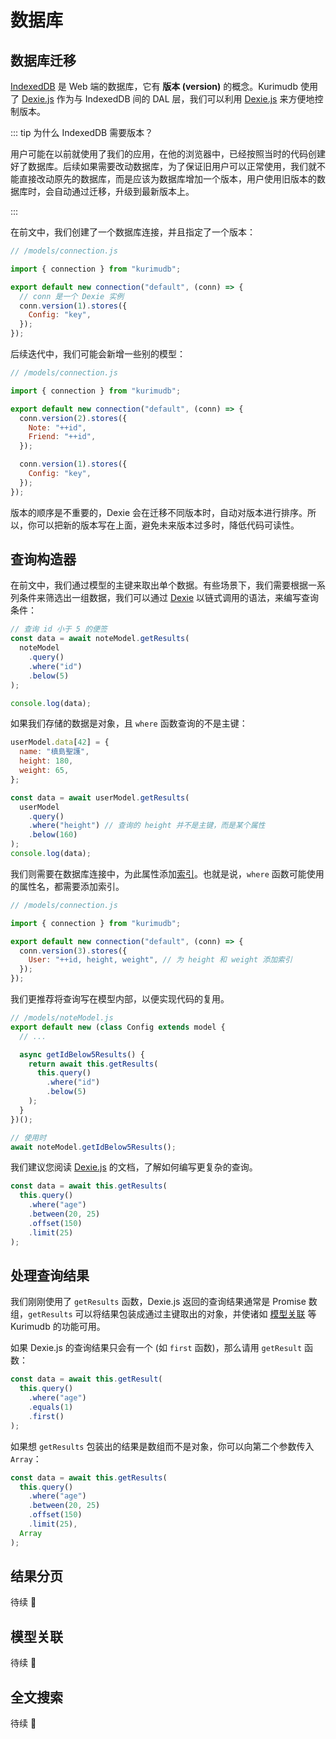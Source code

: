# 数据库

## 数据库迁移

[IndexedDB](https://developer.mozilla.org/docs/Web/API/IndexedDB_API) 是 Web 端的数据库，它有 **版本 (version)** 的概念。Kurimudb 使用了 [Dexie.js](https://dexie.org/docs/API-Reference) 作为与 IndexedDB 间的 DAL 层，我们可以利用 [Dexie.js](https://dexie.org/docs/API-Reference) 来方便地控制版本。

::: tip 为什么 IndexedDB 需要版本？

用户可能在以前就使用了我们的应用，在他的浏览器中，已经按照当时的代码创建好了数据库。后续如果需要改动数据库，为了保证旧用户可以正常使用，我们就不能直接改动原先的数据库，而是应该为数据库增加一个版本，用户使用旧版本的数据库时，会自动通过迁移，升级到最新版本上。

:::

在前文中，我们创建了一个数据库连接，并且指定了一个版本：

```js
// /models/connection.js

import { connection } from "kurimudb";

export default new connection("default", (conn) => {
  // conn 是一个 Dexie 实例
  conn.version(1).stores({
    Config: "key",
  });
});
```

后续迭代中，我们可能会新增一些别的模型：

```js
// /models/connection.js

import { connection } from "kurimudb";

export default new connection("default", (conn) => {
  conn.version(2).stores({
    Note: "++id",
    Friend: "++id",
  });

  conn.version(1).stores({
    Config: "key",
  });
});
```

版本的顺序是不重要的，Dexie 会在迁移不同版本时，自动对版本进行排序。所以，你可以把新的版本写在上面，避免未来版本过多时，降低代码可读性。

## 查询构造器

在前文中，我们通过模型的主键来取出单个数据。有些场景下，我们需要根据一系列条件来筛选出一组数据，我们可以通过 [Dexie](https://dexie.org/docs/Table/Table) 以链式调用的语法，来编写查询条件：

```js
// 查询 id 小于 5 的便签
const data = await noteModel.getResults(
  noteModel
    .query()
    .where("id")
    .below(5)
);

console.log(data);
```

如果我们存储的数据是对象，且 `where` 函数查询的不是主键：

```js
userModel.data[42] = {
  name: "槙島聖護",
  height: 180,
  weight: 65,
};

const data = await userModel.getResults(
  userModel
    .query()
    .where("height") // 查询的 height 并不是主键，而是某个属性
    .below(160)
);
console.log(data);
```

我们则需要在数据库连接中，为此属性添加[索引](https://en.wikipedia.org/wiki/Database_index)。也就是说，`where` 函数可能使用的属性名，都需要添加索引。

```js
// /models/connection.js

import { connection } from "kurimudb";

export default new connection("default", (conn) => {
  conn.version(3).stores({
    User: "++id, height, weight", // 为 height 和 weight 添加索引
  });
});
```

我们更推荐将查询写在模型内部，以便实现代码的复用。

```js
// /models/noteModel.js
export default new (class Config extends model {
  // ...

  async getIdBelow5Results() {
    return await this.getResults(
      this.query()
        .where("id")
        .below(5)
    );
  }
})();

// 使用时
await noteModel.getIdBelow5Results();
```

我们建议您阅读 [Dexie.js](https://dexie.org/docs/WhereClause/WhereClause) 的文档，了解如何编写更复杂的查询。

```js
const data = await this.getResults(
  this.query()
    .where("age")
    .between(20, 25)
    .offset(150)
    .limit(25)
);
```

## 处理查询结果

我们刚刚使用了 `getResults` 函数，Dexie.js 返回的查询结果通常是 Promise 数组，`getResults` 可以将结果包装成通过主键取出的对象，并使诸如 [模型关联](/database/#查询构造器) 等 Kurimudb 的功能可用。

如果 Dexie.js 的查询结果只会有一个 (如 `first` 函数)，那么请用 `getResult` 函数：

```js
const data = await this.getResult(
  this.query()
    .where("age")
    .equals(1)
    .first()
);
```

如果想 `getResults` 包装出的结果是数组而不是对象，你可以向第二个参数传入 `Array`：

```js {7}
const data = await this.getResults(
  this.query()
    .where("age")
    .between(20, 25)
    .offset(150)
    .limit(25),
  Array
);
```

## 结果分页

待续 🐸

## 模型关联

待续 🐸

## 全文搜索

待续 🐸
